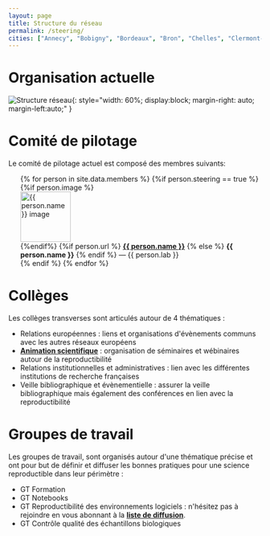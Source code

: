 ```yaml
---
layout: page
title: Structure du réseau
permalink: /steering/
cities: ["Annecy", "Bobigny", "Bordeaux", "Bron", "Chelles", "Clermont-Ferrand", "Corte", "Dijon", "Évry",  "Gif-Sur-Yvette", "Grenoble", "Limoges", "Lyon", "Marseille", "Montpellier", "Nantes", "Nice", "Orléans", "Orsay", "Palaiseau", "Paris", "Rennes", "Rungis", "Saclay", "Strasbourg", "Tarbes", "Toulouse", "Villetaneuse", "Villeurbanne"]
---
```


# Organisation actuelle

![Structure réseau](../assets/images/frrn-structure_v2.png){: style="width: 60%; display:block; margin-right: auto; margin-left:auto;" }


# Comité de pilotage

Le comité de pilotage actuel est composé des membres suivants:

  <ul style="list-style-type: none;">
  {% for person in site.data.members %}
       {%if person.steering == true %}
       <li>
       {%if person.image %}
       <img alt="{{ person.name }} image" src="{{ person.image }}" style="width: 100px; display:block;"/>
       {%endif%}
       {%if person.url %}
          <b><a href="{{ person.url }}"> {{ person.name }}</a></b>
       {% else %}
          <b>{{ person.name }}</b>
       {% endif %}  
       — {{ person.lab }}
       </li>
       {% endif %}
  {% endfor %}
  </ul>

# Collèges

Les collèges transverses sont articulés autour de 4 thématiques :

* Relations européennes : liens et organisations d'évènements communs avec les autres réseaux européens
* <b><a href="/colleges/c_anim">Animation scientifique</a></b> : organisation de séminaires et wébinaires autour de la reproductibilité
* Relations institutionnelles et administratives : lien avec les différentes institutions de recherche françaises
* Veille bibliographique et évènementielle : assurer la veille bibliographique mais également des conférences en lien avec la reproductibilité


# Groupes de travail

Les groupes de travail, sont organisés autour d'une thématique précise et ont pour but de définir et diffuser les bonnes pratiques pour une science reproductible dans leur périmètre :

* GT Formation
* GT Notebooks
* GT Reproductibilité des environnements logiciels : n'hésitez pas à rejoindre en vous abonnant à la [**liste de diffusion**](https://groupes.renater.fr/sympa/info/gt-env-logiciel).
* GT Contrôle qualité des échantillons biologiques
